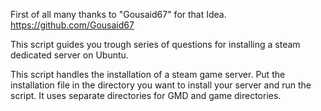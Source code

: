 First of all many thanks to "Gousaid67" for that Idea. 
  https://github.com/Gousaid67

This script guides you trough series of questions
for installing a steam dedicated server on Ubuntu.

This script handles the installation of a
steam game server. Put the installation file in the
directory you want to install your server and run the script.
It uses separate directories for GMD and game directories.

